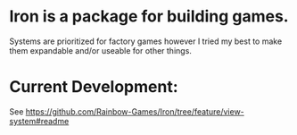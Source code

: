 # Iron is a package for building games.
Systems are prioritized for factory games however I tried my best to make them expandable and/or useable for other things.

# Current Development:
See https://github.com/Rainbow-Games/Iron/tree/feature/view-system#readme
